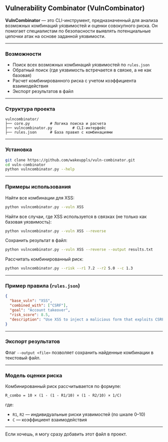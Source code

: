 ## Vulnerability Combinator (VulnCombinator)

**VulnCombinator** — это CLI-инструмент, предназначенный для анализа возможных комбинаций уязвимостей и оценки совокупного риска. Он помогает специалистам по безопасности выявлять потенциальные цепочки атак на основе заданной уязвимости.

---

### Возможности

* Поиск всех возможных комбинаций уязвимостей по `rules.json`
* Обратный поиск (где уязвимость встречается в связке, а не как базовая)
* Расчет комбинированного риска с учетом коэффициента взаимодействия
* Экспорт результатов в файл

---

### Структура проекта

```
vulncombinator/
├── core.py         # Логика поиска и расчета
├── vulncombinator.py         # CLI-интерфейс
├── rules.json      # База правил с комбинациями
```

---

### Установка

```bash
git clone https://github.com/wakeuppls/vuln-combinator.git
cd vuln-combinator
python vulncombinator.py --help
```

---

### Примеры использования

Найти все комбинации для XSS:

```bash
python vulncombinator.py --vuln XSS
```

Найти все случаи, где XSS используется в связках (не только как базовая уязвимость):

```bash
python vulncombinator.py --vuln XSS --reverse
```

Сохранить результат в файл:

```bash
python vulncombinator.py --vuln XSS --reverse --output results.txt
```

Рассчитать комбинированный риск:

```bash
python vulncombinator.py --risk --r1 7.2 --r2 5.0 --c 1.3
```

---

### Пример правила (`rules.json`)

```json
{
  "base_vuln": "XSS",
  "combined_with": ["CSRF"],
  "goal": "Account takeover",
  "risk_score": 8.5,
  "description": "Use XSS to inject a malicious form that exploits CSRF for unauthorized actions."
}
```

---

### Экспорт результатов

Флаг `--output <file>` позволяет сохранить найденные комбинации в текстовый файл.

---

### Модель оценки риска

Комбинированный риск рассчитывается по формуле:

```
R_combo = 10 × (1 - (1 - R1/10) × (1 - R2/10) × 1/C)
```

где:

* `R1`, `R2` — индивидуальные риски уязвимостей (по шкале 0–10)
* `C` — коэффициент взаимодействия

---

Если хочешь, я могу сразу добавить этот файл в проект.

